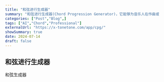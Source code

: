 ```yaml
---
title: "和弦进行生成器"
summary: "和弦进行生成器(Chord Progression Generator)，它能够为音乐人在作曲或者改编歌曲的初期提供和弦进行的灵感，让“万事开头难”变得不再难。"
categories: ["Post","Blog",]
tags: ["AI","Chord","Professional"]
externalUrl: "https://x-tonetone.com/app/cpg/"
showSummary: true
date: 2024-07-14
draft: false
---
```


## 和弦进行生成器
和弦生成器
